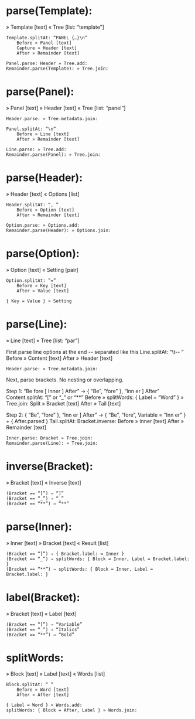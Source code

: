
parse(Template):
=============
» Template [text]
« Tree [list: “template”]

	Template.splitAt: “PANEL {…}\n”
		Before » Panel [text]
		Capture » Header [text]
		After » Remainder [text]

	Panel.parse: Header » Tree.add:
	Remainder.parse(Template): » Tree.join:


parse(Panel):
==========
» Panel [text]
» Header [text]
« Tree [list: “panel”]

	Header.parse: » Tree.metadata.join:

	Panel.splitAt: “\n”
		Before » Line [text]
		After » Remainder [text]

	Line.parse: » Tree.add:
	Remainder.parse(Panel): » Tree.join:


parse(Header):
===========
» Header [text]
« Options [list]

	Header.splitAt: “, ”
		Before » Option [text]
		After » Remainder [text]

	Option.parse: » Options.add:
	Remainder.parse(Header): » Options.join:


parse(Option):
===========
» Option [text]
« Setting [pair]

	Option.splitAt: ”=”
		Before » Key [text]
		After » Value [text]

	{ Key = Value } » Setting


parse(Line):
=========
» Line [text]
« Tree [list: “par”]

First parse line options at the end	-- separated like this
	Line.splitAt: “\t-- ”
		Before » Content [text]
		After » Header [text]

	Header.parse: » Tree.metadata.join:

Next, parse brackets. No nesting or overlapping.

Step 1: “Be fore [ Inner ] After” → { “Be”, “fore” }, “Inn er ] After”
	Content.splitAt: “[” or “_” or “**”
		Before » splitWords: { Label = “Word” }
			» Tree.join:
		Split » Bracket [text]
		After » Tail [text]

Step 2: { “Be”, “fore” }, “Inn er ] After” → { “Be”, “fore”, Variable = “Inn er” } + { After.parsed }
	Tail.splitAt: Bracket.inverse:
		Before » Inner [text]
		After » Remainder [text]
	
	Inner.parse: Bracket » Tree.join:
	Remainder.parse(Line): » Tree.join:


inverse(Bracket):
=============
» Bracket [text]
« Inverse [text]

	(Bracket == “[”) ⇒ “]”
	(Bracket == “_”) ⇒ “_”
	(Bracket == “**”) ⇒ “**”


parse(Inner):
==========
» Inner [text]
» Bracket [text]
« Result [list]

	(Bracket == “[”) ⇒ { Bracket.label: = Inner }
	(Bracket == “_”) ⇒ splitWords: { Block = Inner, Label = Bracket.label: }
	(Bracket == “**”) ⇒ splitWords: { Block = Inner, Label = Bracket.label: }


label(Bracket):
===========
» Bracket [text]
« Label [text]

	(Bracket == “[”) ⇒ “Variable”
	(Bracket == “_”) ⇒ “Italics”
	(Bracket == “**”) ⇒ “Bold”


splitWords:
=========
» Block [text]
» Label [text]
« Words [list]

	Block.splitAt: “ ”
		Before » Word [text]
		After » After [text]

	{ Label = Word } » Words.add:
	splitWords: { Block = After, Label } » Words.join:
